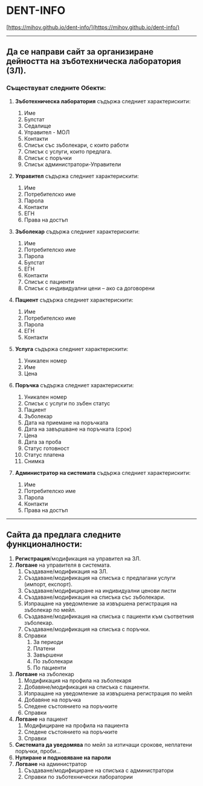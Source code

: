 # DENT-INFO
[https://mihov.github.io/dent-info/](https://mihov.github.io/dent-info/)
***
## Да се направи сайт за организиране дейността на зъботехническа лаборатория (ЗЛ).  
### Съществуват следните Обекти:

1.  **Зъботехническа лаборатория** съдържа следниет характерискити:  
    1.	Име  
    2.	Булстат  
    3.	Седалище  
    4.	Управител - МОЛ  
    5.	Контакти  
    6.	Списък със зъболекари, с които работи  
    7.	Списък с услуги, които предлага.  
    8.	Списък с поръчки  
    9.	Списък администратори-Управители  

2.  **Управител** съдържа следниет характерискити:    
    1.	Име  
    2.	Потребителско име  
    3.	Парола  
    4.	Контакти  
    5.	ЕГН  
    6.	Права на достъп  

3.	**Зъболекар** съдържа следниет характерискити:    
    1.	Име  
    2.	Потребителско име  
    3.	Парола  
    4.	Булстат  
    5.	ЕГН  
    6.	Контакти  
    7.	Списък с пациенти  
    8.	Списък с индивидуални цени – ако са договорени  

4.	**Пациент** съдържа следниет характерискити:    
    1.	Име  
    2.	Потребителско име  
    3.	Парола  
    4.	ЕГН  
    5.	Контакти  

5.	**Услуга** съдържа следниет характерискити:    
    1.	Уникален номер  
    2.	Име  
    3.	Цена  

6.	**Поръчка** съдържа следниет характерискити:     
    1.	Уникален номер  
    2.	Списък с услуги по зъбен статус  
    3.	Пациент  
    4.	Зъболекар  
    5.	Дата на приемане на поръчката  
    6.	Дата на завършване на поръчката (срок)  
    7.	Цена  
    8.	Дата за проба  
    9.	Статус готовност  
    10.	Статус платена  
    11.	Снимка  

7.	**Администратор на системата** съдържа следниет характерискити:    
    1.	Име  
    2.	Потребителско име  
    3.	Парола  
    4.	Контакти  
    5.	Права на достъп  
***
## Сайта да предлага следните функционалности:
1.	**Регистрация**/модификация на управител на ЗЛ.  
2.	**Логване** на управителя в системата.  
    1.	Създаване/модификация на ЗЛ.  
    2.	Създаване/модификация на списъка с предлагани услуги  (импорт, експорт).  
    3.	Създаване/модифициране на индивидуални ценови листи  
    4.	Създаване/модификация на списъка със зъболекари.  
    5.	Изпращане на уведомление за извършена регистрация на зъболекар по мейл.  
    6.	Създаване/модификация на списъка с пациенти към съответния зъболекар.  
    7.	Създаване/модификация на списъка с поръчки.  
    8.	Справки  
        1.	За периоди  
        2.	Платени  
        3.	Завършени  
        4.	По зъболекари  
        5.	По пациенти  
3.	**Логване** на зъболекар  
    1.	Модификация на профила на зъболекаря  
    2.	Добавяне/модификация на списъка с пациенти.  
    3.	Изпращане на уведомление за извършена регистрация по мейл  
    4.	Добавяне на поръчка  
    5.	Следене състоянието на поръчките  
    6.	Справки  
4.	**Логване** на пациент  
    1.	Модифициране на профила на пациента  
    2.	Следене състоянието на поръчките  
    3.	Справки  
5.	**Системата да уведомява** по мейл за изтичащи срокове, неплатени поръчки, проби…  
6.	**Нулиране и подновяване на пароли**  
7.	**Логване** на администратор  
    1.	Създаване/модифициране на списъка с администратори  
    2.	Справки по зъботехнически лаборатории  
